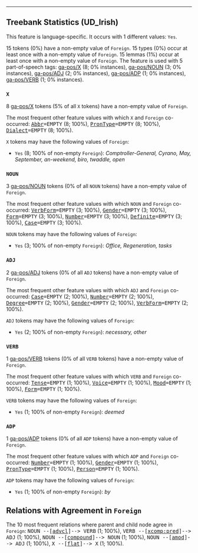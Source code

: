 

--------------------------------------------------------------------------------

## Treebank Statistics (UD_Irish)

This feature is language-specific.
It occurs with 1 different values: `Yes`.

15 tokens (0%) have a non-empty value of `Foreign`.
15 types (0%) occur at least once with a non-empty value of `Foreign`.
15 lemmas (1%) occur at least once with a non-empty value of `Foreign`.
The feature is used with 5 part-of-speech tags: [ga-pos/X]() (8; 0% instances), [ga-pos/NOUN]() (3; 0% instances), [ga-pos/ADJ]() (2; 0% instances), [ga-pos/ADP]() (1; 0% instances), [ga-pos/VERB]() (1; 0% instances).

### `X`

8 [ga-pos/X]() tokens (5% of all `X` tokens) have a non-empty value of `Foreign`.

The most frequent other feature values with which `X` and `Foreign` co-occurred: <tt><a href="Abbr.html">Abbr</a>=EMPTY</tt> (8; 100%), <tt><a href="PronType.html">PronType</a>=EMPTY</tt> (8; 100%), <tt><a href="Dialect.html">Dialect</a>=EMPTY</tt> (8; 100%).

`X` tokens may have the following values of `Foreign`:

* `Yes` (8; 100% of non-empty `Foreign`): <em>Comptroller-General, Cyrano, May, September, an-weekend, biro, twaddle, open</em>

### `NOUN`

3 [ga-pos/NOUN]() tokens (0% of all `NOUN` tokens) have a non-empty value of `Foreign`.

The most frequent other feature values with which `NOUN` and `Foreign` co-occurred: <tt><a href="VerbForm.html">VerbForm</a>=EMPTY</tt> (3; 100%), <tt><a href="Gender.html">Gender</a>=EMPTY</tt> (3; 100%), <tt><a href="Form.html">Form</a>=EMPTY</tt> (3; 100%), <tt><a href="Number.html">Number</a>=EMPTY</tt> (3; 100%), <tt><a href="Definite.html">Definite</a>=EMPTY</tt> (3; 100%), <tt><a href="Case.html">Case</a>=EMPTY</tt> (3; 100%).

`NOUN` tokens may have the following values of `Foreign`:

* `Yes` (3; 100% of non-empty `Foreign`): <em>Office, Regeneration, tasks</em>

### `ADJ`

2 [ga-pos/ADJ]() tokens (0% of all `ADJ` tokens) have a non-empty value of `Foreign`.

The most frequent other feature values with which `ADJ` and `Foreign` co-occurred: <tt><a href="Case.html">Case</a>=EMPTY</tt> (2; 100%), <tt><a href="Number.html">Number</a>=EMPTY</tt> (2; 100%), <tt><a href="Degree.html">Degree</a>=EMPTY</tt> (2; 100%), <tt><a href="Gender.html">Gender</a>=EMPTY</tt> (2; 100%), <tt><a href="VerbForm.html">VerbForm</a>=EMPTY</tt> (2; 100%).

`ADJ` tokens may have the following values of `Foreign`:

* `Yes` (2; 100% of non-empty `Foreign`): <em>necessary, other</em>

### `VERB`

1 [ga-pos/VERB]() tokens (0% of all `VERB` tokens) have a non-empty value of `Foreign`.

The most frequent other feature values with which `VERB` and `Foreign` co-occurred: <tt><a href="Tense.html">Tense</a>=EMPTY</tt> (1; 100%), <tt><a href="Voice.html">Voice</a>=EMPTY</tt> (1; 100%), <tt><a href="Mood.html">Mood</a>=EMPTY</tt> (1; 100%), <tt><a href="Form.html">Form</a>=EMPTY</tt> (1; 100%).

`VERB` tokens may have the following values of `Foreign`:

* `Yes` (1; 100% of non-empty `Foreign`): <em>deemed</em>

### `ADP`

1 [ga-pos/ADP]() tokens (0% of all `ADP` tokens) have a non-empty value of `Foreign`.

The most frequent other feature values with which `ADP` and `Foreign` co-occurred: <tt><a href="Number.html">Number</a>=EMPTY</tt> (1; 100%), <tt><a href="Gender.html">Gender</a>=EMPTY</tt> (1; 100%), <tt><a href="PronType.html">PronType</a>=EMPTY</tt> (1; 100%), <tt><a href="Person.html">Person</a>=EMPTY</tt> (1; 100%).

`ADP` tokens may have the following values of `Foreign`:

* `Yes` (1; 100% of non-empty `Foreign`): <em>by</em>

## Relations with Agreement in `Foreign`

The 10 most frequent relations where parent and child node agree in `Foreign`:
<tt>NOUN --[<a href="../dep/advcl.html">advcl</a>]--> VERB</tt> (1; 100%),
<tt>VERB --[<a href="../dep/xcomp:pred.html">xcomp:pred</a>]--> ADJ</tt> (1; 100%),
<tt>NOUN --[<a href="../dep/compound.html">compound</a>]--> NOUN</tt> (1; 100%),
<tt>NOUN --[<a href="../dep/amod.html">amod</a>]--> ADJ</tt> (1; 100%),
<tt>X --[<a href="../dep/flat.html">flat</a>]--> X</tt> (1; 100%).

